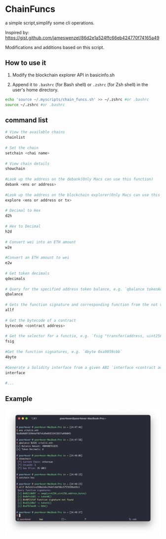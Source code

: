 # ChainFuncs

a simple script,simplify some cli operations.

Inspired by: https://gist.github.com/jameswenzel/86d2e1a524ffc66eb424770f74165a49

Modifications and additions based on this script.

## How to use it

1. Modify the blockchain explorer API in basicinfo.sh

2. Append it to `.bashrc` (for Bash shell) or `.zshrc` (for Zsh shell) in the user's home directory.

```bash
echo 'source ~/.myscripts/chain_funcs.sh' >> ~/.zshrc #or .bashrc
source ~/.zshrc #or .bashrc
```

## command list

```bash
# View the available chains
chainlist

# Set the chain
setchain <chai name>

# View chain details
showchain

#Look up the address on the debank(Only Macs can use this function)
debank <ens or address>

#Look up the address on the blockchain explorer(Only Macs can use this function)
explore <ens or address or tx>

# Decimal to Hex
d2h

# Hex to Decimal
h2d

# Convert wei into an ETH amount
w2e

#Convert an ETH amount to wei
e2w

# Get token decimals
qdecimals

# Query for the specified address token balance, e.g. `qbalance tokenAddress queryAddress`
qbalance

# Gets the function signature and corresponding function from the not verify contract
allf

# Get the bytecode of a contract
bytecode <contract address>

# Get the selector for a functio, e.g. `fsig "transfer(address, uint256)"`
fsig

#Get the function signatures, e.g. `4byte 0xa9059cbb`
4byte

#Generate a Solidity interface from a given ABI `interface <contract address>`
interface

#...
```



## Example

![example](example.png)



